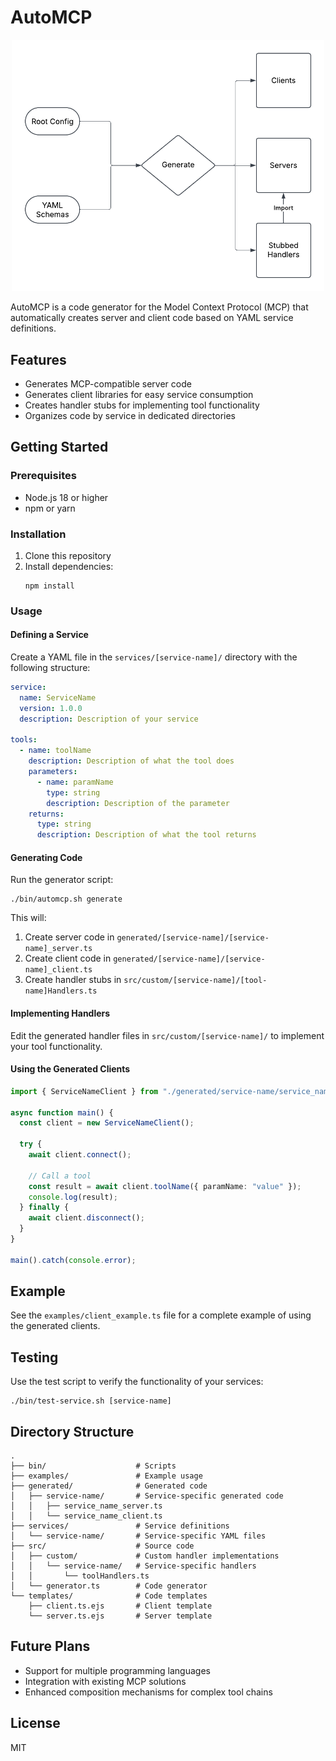 # AutoMCP

<p align="center">
  <img src="AutoMCP.png" alt="AutoMCP Logo" width="500"/>
</p>

AutoMCP is a code generator for the Model Context Protocol (MCP) that automatically creates server and client code based on YAML service definitions.

## Features

- Generates MCP-compatible server code
- Generates client libraries for easy service consumption
- Creates handler stubs for implementing tool functionality
- Organizes code by service in dedicated directories

## Getting Started

### Prerequisites

- Node.js 18 or higher
- npm or yarn

### Installation

1. Clone this repository
2. Install dependencies:
   ```
   npm install
   ```

### Usage

#### Defining a Service

Create a YAML file in the `services/[service-name]/` directory with the following structure:

```yaml
service:
  name: ServiceName
  version: 1.0.0
  description: Description of your service

tools:
  - name: toolName
    description: Description of what the tool does
    parameters:
      - name: paramName
        type: string
        description: Description of the parameter
    returns:
      type: string
      description: Description of what the tool returns
```

#### Generating Code

Run the generator script:

```
./bin/automcp.sh generate
```

This will:

1. Create server code in `generated/[service-name]/[service-name]_server.ts`
2. Create client code in `generated/[service-name]/[service-name]_client.ts`
3. Create handler stubs in `src/custom/[service-name]/[tool-name]Handlers.ts`

#### Implementing Handlers

Edit the generated handler files in `src/custom/[service-name]/` to implement your tool functionality.

#### Using the Generated Clients

```typescript
import { ServiceNameClient } from "./generated/service-name/service_name_client.js";

async function main() {
  const client = new ServiceNameClient();

  try {
    await client.connect();

    // Call a tool
    const result = await client.toolName({ paramName: "value" });
    console.log(result);
  } finally {
    await client.disconnect();
  }
}

main().catch(console.error);
```

## Example

See the `examples/client_example.ts` file for a complete example of using the generated clients.

## Testing

Use the test script to verify the functionality of your services:

```
./bin/test-service.sh [service-name]
```

## Directory Structure

```
.
├── bin/                    # Scripts
├── examples/               # Example usage
├── generated/              # Generated code
│   ├── service-name/       # Service-specific generated code
│   │   ├── service_name_server.ts
│   │   └── service_name_client.ts
├── services/               # Service definitions
│   └── service-name/       # Service-specific YAML files
├── src/                    # Source code
│   ├── custom/             # Custom handler implementations
│   │   └── service-name/   # Service-specific handlers
│   │       └── toolHandlers.ts
│   └── generator.ts        # Code generator
└── templates/              # Code templates
    ├── client.ts.ejs       # Client template
    └── server.ts.ejs       # Server template
```

## Future Plans

- Support for multiple programming languages
- Integration with existing MCP solutions
- Enhanced composition mechanisms for complex tool chains

## License

MIT
